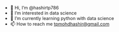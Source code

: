 - 👋 Hi, I’m @hashirtp786
- 👀 I’m interested in data science
- 🌱 I’m currently learning python with data science
- 📫 How to reach me tpmohdhashir@gmail.com

<!---
hashirtp786/hashirtp786 is a ✨ special ✨ repository because its `README.md` (this file) appears on your GitHub profile.
You can click the Preview link to take a look at your changes.
--->
